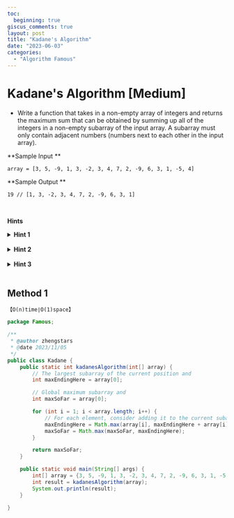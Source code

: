 ```yaml
---
toc:
  beginning: true
giscus_comments: true
layout: post
title: "Kadane's Algorithm"
date: "2023-06-03"
categories:
  - "Algorithm Famous"
---
```


# Kadane's Algorithm [Medium]

- Write a function that takes in a non-empty array of integers and returns the maximum sum that can be obtained by summing up all of the integers in a non-empty subarray of the input array. A subarray must only contain adjacent numbers (numbers next to each other in the input array).

**Sample Input **

```
array = [3, 5, -9, 1, 3, -2, 3, 4, 7, 2, -9, 6, 3, 1, -5, 4]
```

**Sample Output **

```
19 // [1, 3, -2, 3, 4, 7, 2, -9, 6, 3, 1]
```

<br>

**Hints**
<br>

<details> <summary><b>Hint 1</b></summary>
    <br>
    <i><strong>This problem seems fairly simple until you run into negative numbers, some of which are so big in absolute value that they essentially break an otherwise good subarray into two subarrays, and some of which are small enough that there exists a subarray containing them whose numbers sum to maximum sum that you're looking for. How can you determine which group a negative number belongs to? </strong></i>
</details>




<br>

<details> <summary><b>Hint 2</b></summary>
    <br>
    <i><strong> Realize that at any given index in the input array, the maximum sum for a subarray ending at that index is either the maximum sum for a subarray ending at the previous index plus the number at that index, or just the number at that index. Thus, for each index in the array, you can calculate the maximum sum of a subarray ending at that index, and this can be done in one simple pass through the input array.</strong></i>
</details>






<br>



<details> <summary><b>Hint 3</b></summary>
    <br>
    <i><strong> How can you alter the pass through the input array mentioned in Hint #2 so as to obtain the actual answer to the problem, that is the maximum sum of any subarray in the input array? You should be able to accomplish everything in one loop through the input array.</strong></i>
</details>




<br>

## Method 1

```tex
【O(n)time∣O(1)space】
```

```java
package Famous;

/**
 * @author zhengstars
 * @date 2023/11/05
 */
public class Kadane {
    public static int kadanesAlgorithm(int[] array) {
        // The largest subarray of the current position and
        int maxEndingHere = array[0];

        // Global maximum subarray and
        int maxSoFar = array[0];

        for (int i = 1; i < array.length; i++) {
            // For each element, consider adding it to the current subarray or starting a new subarray from the current element
            maxEndingHere = Math.max(array[i], maxEndingHere + array[i]);
            maxSoFar = Math.max(maxSoFar, maxEndingHere);
        }

        return maxSoFar;
    }

    public static void main(String[] args) {
        int[] array = {3, 5, -9, 1, 3, -2, 3, 4, 7, 2, -9, 6, 3, 1, -5, 4};
        int result = kadanesAlgorithm(array);
        System.out.println(result);
    }

}

```